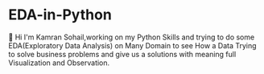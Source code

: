 # EDA-in-Python

👋 Hi I'm Kamran Sohail,working on my Python Skills and trying to do some EDA(Exploratory Data Analysis) on Many Domain to see How a Data Trying to solve business problems and give us a solutions with meaning full Visualization and Observation.
